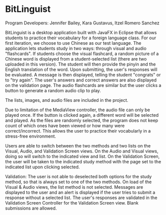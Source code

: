 # BitLinguist

Program Developers: Jennifer Bailey, Kara Gustavus, Itzel Romero Sanchez

BitLinguist is a desktop application built with JavaFX in Eclipse that allows students to practice their vocabulary for a
foreign language class. For our first iteration, we choose to use Chinese as our test language. The application lets students 
study in two ways: through visual and audio "flashcards". If students choose the visual flashcard, a random picture of a Chinese 
word is displayed from a student-selected list (there are two uploaded in this version). The student will then provide the pinyin 
and the English translation of the word. Upon submitting, the user's responses will be evaluated. A message is then displayed, 
telling the student "congrats" or to "try again". The user's answers and correct answers are also displayed on the validation page. 
The audio flashcards are similar but the user clicks a button to generate a random audio clip to play. 

The lists, images, and audio files are included in the project.

Due to limitation of the MediaView controller, the audio file can only be played once. If the button is clicked again, a 
different word will be selected and played. As the files are randomly selected, the program does not keep count of which ones 
have been viewed or how many were correct/incorrect. This allows the user to practice their vocabularly in a stress-free environment.

Users are able to switch between the two methods and two lists on the Visual, Audio, and Validation Screen views. On the 
Audio and Visual views, doing so will switch to the indicated view and list. On the Validation Screen, the user will be taken 
to the indicated study method with the page set to the indicated list upon clicking selected. 

Validation: The user is not able to deselected both options for the study method, so that is always set to one of the two methods. 
On load of the Visual & Audio views, the list method is not selected. Messages are displayed to the user and an alert is displayed 
if the user tries to submit a response without a selected list. The user's responses are validated in the Validation Screen Controller 
for the Validation Screen view. Blank submissions are allowed.
